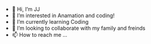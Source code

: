 - 👋 Hi, I’m JJ
- 👀 I’m interested in Anamation and coding!
- 🌱 I’m currently learning Coding
- 💞️ I’m looking to collaborate with my family and freinds
- 📫 How to reach me ...

<!---
terrellpadgmailcom/terrellpadgmailcom is a ✨ special ✨ repository because its `README.md` (this file) appears on your GitHub profile.
You can click the Preview link to take a look at your changes.
--->
